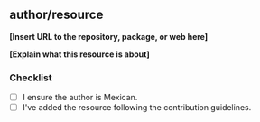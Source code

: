 <!-- Thank you for your contribution 🎉 -->

<!-- Please fill in the below placeholders -->

<!--
  author: the author of the resource you're sharing
  resource: the official name of the resource you're sharing
-->
## author/resource

**[Insert URL to the repository, package, or web here]**

**[Explain what this resource is about]**

### Checklist

- [ ] I ensure the author is Mexican.
- [ ] I've added the resource following the contribution guidelines.
